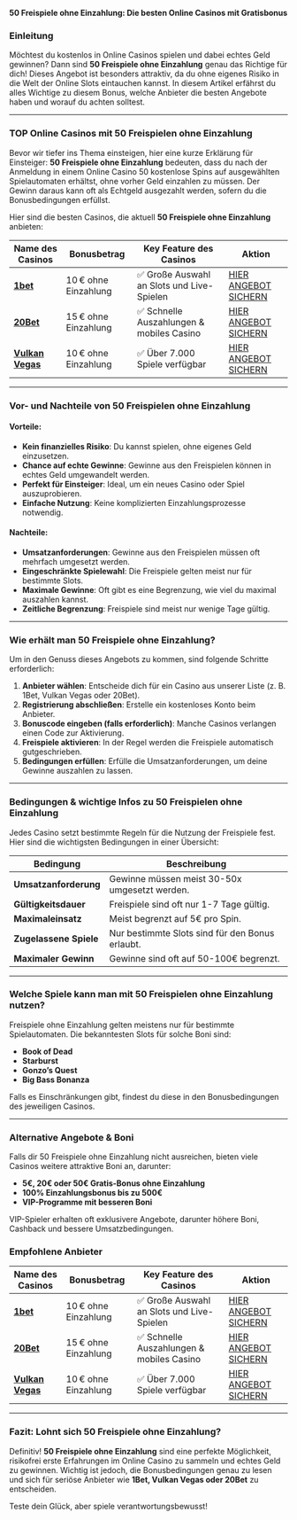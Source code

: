 **50 Freispiele ohne Einzahlung: Die besten Online Casinos mit Gratisbonus**

### Einleitung
Möchtest du kostenlos in Online Casinos spielen und dabei echtes Geld gewinnen? Dann sind **50 Freispiele ohne Einzahlung** genau das Richtige für dich! Dieses Angebot ist besonders attraktiv, da du ohne eigenes Risiko in die Welt der Online Slots eintauchen kannst. In diesem Artikel erfährst du alles Wichtige zu diesem Bonus, welche Anbieter die besten Angebote haben und worauf du achten solltest.

---

### TOP Online Casinos mit 50 Freispielen ohne Einzahlung
Bevor wir tiefer ins Thema einsteigen, hier eine kurze Erklärung für Einsteiger: **50 Freispiele ohne Einzahlung** bedeuten, dass du nach der Anmeldung in einem Online Casino 50 kostenlose Spins auf ausgewählten Spielautomaten erhältst, ohne vorher Geld einzahlen zu müssen. Der Gewinn daraus kann oft als Echtgeld ausgezahlt werden, sofern du die Bonusbedingungen erfüllst.


Hier sind die besten Casinos, die aktuell **50 Freispiele ohne Einzahlung** anbieten:

| Name des Casinos | Bonusbetrag | Key Feature des Casinos | Aktion |
|------------------|------------|-------------------------|------------|
| [**1bet**](https://bitqoo.com/1bet-casino/) | 10 € ohne Einzahlung | ✅ Große Auswahl an Slots und Live-Spielen | [HIER ANGEBOT SICHERN](https://bitqoo.com/1bet-casino/) |
| [**20Bet**](https://bitqoo.com/20-bet/) | 15 € ohne Einzahlung | ✅ Schnelle Auszahlungen & mobiles Casino | [HIER ANGEBOT SICHERN](https://bitqoo.com/20-bet/) |
| [**Vulkan Vegas**](https://bitqoo.com/vulkan-vegas/) | 10 € ohne Einzahlung | ✅ Über 7.000 Spiele verfügbar | [HIER ANGEBOT SICHERN](https://bitqoo.com/vulkan-vegas/) |

---

### Vor- und Nachteile von 50 Freispielen ohne Einzahlung
#### Vorteile:
- **Kein finanzielles Risiko**: Du kannst spielen, ohne eigenes Geld einzusetzen.
- **Chance auf echte Gewinne**: Gewinne aus den Freispielen können in echtes Geld umgewandelt werden.
- **Perfekt für Einsteiger**: Ideal, um ein neues Casino oder Spiel auszuprobieren.
- **Einfache Nutzung**: Keine komplizierten Einzahlungsprozesse notwendig.

#### Nachteile:
- **Umsatzanforderungen**: Gewinne aus den Freispielen müssen oft mehrfach umgesetzt werden.
- **Eingeschränkte Spielewahl**: Die Freispiele gelten meist nur für bestimmte Slots.
- **Maximale Gewinne**: Oft gibt es eine Begrenzung, wie viel du maximal auszahlen kannst.
- **Zeitliche Begrenzung**: Freispiele sind meist nur wenige Tage gültig.

---

### Wie erhält man 50 Freispiele ohne Einzahlung?
Um in den Genuss dieses Angebots zu kommen, sind folgende Schritte erforderlich:
1. **Anbieter wählen**: Entscheide dich für ein Casino aus unserer Liste (z. B. 1Bet, Vulkan Vegas oder 20Bet).
2. **Registrierung abschließen**: Erstelle ein kostenloses Konto beim Anbieter.
3. **Bonuscode eingeben (falls erforderlich)**: Manche Casinos verlangen einen Code zur Aktivierung.
4. **Freispiele aktivieren**: In der Regel werden die Freispiele automatisch gutgeschrieben.
5. **Bedingungen erfüllen**: Erfülle die Umsatzanforderungen, um deine Gewinne auszahlen zu lassen.

---

### Bedingungen & wichtige Infos zu 50 Freispielen ohne Einzahlung
Jedes Casino setzt bestimmte Regeln für die Nutzung der Freispiele fest. Hier sind die wichtigsten Bedingungen in einer Übersicht:

| Bedingung            | Beschreibung |
|----------------------|-------------|
| **Umsatzanforderung** | Gewinne müssen meist 30-50x umgesetzt werden. |
| **Gültigkeitsdauer** | Freispiele sind oft nur 1-7 Tage gültig. |
| **Maximaleinsatz** | Meist begrenzt auf 5€ pro Spin. |
| **Zugelassene Spiele** | Nur bestimmte Slots sind für den Bonus erlaubt. |
| **Maximaler Gewinn** | Gewinne sind oft auf 50-100€ begrenzt. |

---

### Welche Spiele kann man mit 50 Freispielen ohne Einzahlung nutzen?
Freispiele ohne Einzahlung gelten meistens nur für bestimmte Spielautomaten. Die bekanntesten Slots für solche Boni sind:
- **Book of Dead**
- **Starburst**
- **Gonzo’s Quest**
- **Big Bass Bonanza**

Falls es Einschränkungen gibt, findest du diese in den Bonusbedingungen des jeweiligen Casinos.

---

### Alternative Angebote & Boni
Falls dir 50 Freispiele ohne Einzahlung nicht ausreichen, bieten viele Casinos weitere attraktive Boni an, darunter:
- **5€, 20€ oder 50€ Gratis-Bonus ohne Einzahlung**
- **100% Einzahlungsbonus bis zu 500€**
- **VIP-Programme mit besseren Boni**

VIP-Spieler erhalten oft exklusivere Angebote, darunter höhere Boni, Cashback und bessere Umsatzbedingungen.

### Empfohlene Anbieter  

| Name des Casinos | Bonusbetrag | Key Feature des Casinos | Aktion |
|------------------|------------|-------------------------|------------|
| [**1bet**](https://bitqoo.com/1bet-casino/) | 10 € ohne Einzahlung | ✅ Große Auswahl an Slots und Live-Spielen | [HIER ANGEBOT SICHERN](https://bitqoo.com/1bet-casino/) |
| [**20Bet**](https://bitqoo.com/20-bet/) | 15 € ohne Einzahlung | ✅ Schnelle Auszahlungen & mobiles Casino | [HIER ANGEBOT SICHERN](https://bitqoo.com/20-bet/) |
| [**Vulkan Vegas**](https://bitqoo.com/vulkan-vegas/) | 10 € ohne Einzahlung | ✅ Über 7.000 Spiele verfügbar | [HIER ANGEBOT SICHERN](https://bitqoo.com/vulkan-vegas/) |

---

### Fazit: Lohnt sich 50 Freispiele ohne Einzahlung?
Definitiv! **50 Freispiele ohne Einzahlung** sind eine perfekte Möglichkeit, risikofrei erste Erfahrungen im Online Casino zu sammeln und echtes Geld zu gewinnen. Wichtig ist jedoch, die Bonusbedingungen genau zu lesen und sich für seriöse Anbieter wie **1Bet, Vulkan Vegas oder 20Bet** zu entscheiden.

Teste dein Glück, aber spiele verantwortungsbewusst!
